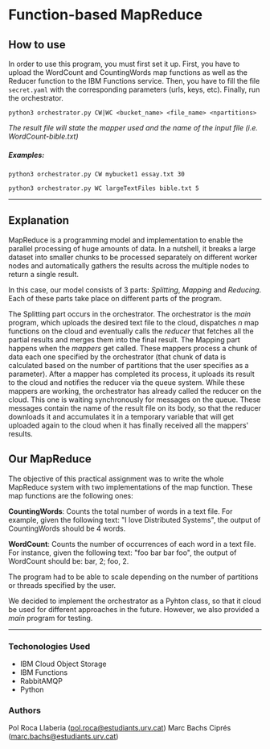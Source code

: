 # Function-based MapReduce
## How to use
In order to use this program, you must first set it up. First, you have to upload the WordCount and CountingWords map functions as well as the Reducer function to the IBM Functions service. Then, you have to fill the file `secret.yaml` with the corresponding parameters (urls, keys, etc). Finally, run the orchestrator.

```
python3 orchestrator.py CW|WC <bucket_name> <file_name> <npartitions>
```
 *The result file will state the mapper used and the name of the input file (i.e. WordCount-bible.txt)*
##### Examples:
&NewLine;
```
python3 orchestrator.py CW mybucket1 essay.txt 30
```
```
python3 orchestrator.py WC largeTextFiles bible.txt 5
```
---
## Explanation
MapReduce is a programming model and implementation to enable the parallel processing of huge amounts of data. In a nutshell, it breaks a large dataset into smaller chunks to be processed separately on different worker nodes and automatically gathers the results across the multiple nodes to return a single result. 

In this case, our model consists of 3 parts: *Splitting*, *Mapping* and *Reducing*. Each of these parts take place on different parts of the program. 

The Splitting part occurs in the orchestrator. The orchestrator is the *main* program, which uploads the desired text file to the cloud, dispatches *n* map functions on the cloud and eventually calls the *reducer* that fetches all the partial results and merges them into the final result. The Mapping part happens when the *mappers* get called. These mappers process a chunk of data each one specified by the orchestrator (that chunk of data is calculated based on the number of partitions that the user specifies as a parameter). After a mapper has completed its process, it uploads its result to the cloud and notifies the reducer via the queue system. While these mappers are working, the orchestrator has already called the reducer on the cloud. This one is waiting synchronously for messages on the queue. These messages contain the name of the result file on its body, so that the reducer downloads it and accumulates it in a temporary variable that will get uploaded again to the cloud when it has finally received all the mappers' results.

## Our MapReduce
The objective of this practical assignment was to write the whole MapReduce system with two implementations of the map function. These map functions are the following ones:

**CountingWords**: Counts the total number of words in a text file. For example, given the following text: "I love Distributed Systems", the output of CountingWords should be 4 words.

**WordCount**: Counts the number of occurrences of each word in a text file. For instance, given the following text: "foo bar bar foo", the output of WordCount should be: bar, 2; foo, 2.

The program had to be able to scale depending on the number of partitions or threads specified by the user.

We decided to implement the orchestrator as a Pyhton class, so that it cloud be used for different approaches in the future. However, we also provided a *main* program for testing.

---

### Techonologies Used
- IBM Cloud Object Storage
- IBM Functions
- RabbitAMQP
- Python

### Authors
Pol Roca Llaberia (<pol.roca@estudiants.urv.cat>)
Marc Bachs Ciprés (<marc.bachs@estudiants.urv.cat>)
